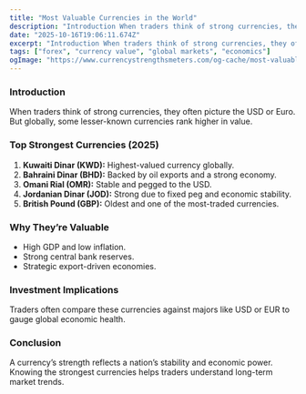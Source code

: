 ```yaml
---
title: "Most Valuable Currencies in the World"
description: "Introduction When traders think of strong currencies, they often picture the USD or Euro..."
date: "2025-10-16T19:06:11.674Z"
excerpt: "Introduction When traders think of strong currencies, they often picture the USD or Euro. But globally, some lesser-known currencies rank higher in value. Top Strongest Currencies (2025) 1. Kuwaiti Dinar (KWD): Highest-valued currency globally. 2. Bahraini Dinar (BHD): Backed by oil exports and a strong economy. 3. Omani Rial (OMR):..."
tags: ["forex", "currency value", "global markets", "economics"]
ogImage: "https://www.currencystrengthsmeters.com/og-cache/most-valuable-currencies-in-the-world.jpg"
---
```

### Introduction

When traders think of strong currencies, they often picture the USD or Euro. But globally, some lesser-known currencies rank higher in value.

### Top Strongest Currencies (2025)

1. **Kuwaiti Dinar (KWD):** Highest-valued currency globally.  
2. **Bahraini Dinar (BHD):** Backed by oil exports and a strong economy.  
3. **Omani Rial (OMR):** Stable and pegged to the USD.  
4. **Jordanian Dinar (JOD):** Strong due to fixed peg and economic stability.  
5. **British Pound (GBP):** Oldest and one of the most-traded currencies.

### Why They’re Valuable

- High GDP and low inflation.  
- Strong central bank reserves.  
- Strategic export-driven economies.  

### Investment Implications

Traders often compare these currencies against majors like USD or EUR to gauge global economic health.

### Conclusion

A currency’s strength reflects a nation’s stability and economic power. Knowing the strongest currencies helps traders understand long-term market trends.

